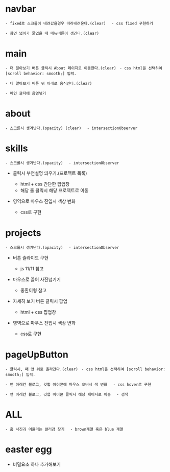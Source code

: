 # navbar

`- fixed로 스크롤이 내려갔을경우 따라내려온다.(clear)`
`  - css fixed 구현하기`

`- 화면 넓이가 줄었을 때 메뉴버튼이 생긴다.(clear)`

# main

<!-- - 글자가 지속적으로 흔들린다. (정신사나워서 보류)

  - js setinterval 사용
  - css animation 사용 -->

`- 더 알아보기 버튼 클릭시 About 페이지로 이동한다.(clear)`
` - css html을 선택하여 [scroll behavior: smooth;] 입력.`

`- 더 알아보기 버튼 위 아래로 움직인다.(clear)`

`- 메인 글자에 음영넣기`

# about

`- 스크롤시 생겨난다.(opacity) (clear)`
`  - intersectionObserver`

# skills

`- 스크롤시 생겨난다.(opacity)`
`  - intersectionObserver`

- 클릭시 부연설명 띄우기.(프로젝트 목록)

  - html + css 간단한 팝업창
  - 해당 줄 클릭시 해당 프로젝트로 이동

- 영역으로 마우스 진입시 색상 변화

  - css로 구현

# projects

`- 스크롤시 생겨난다.(opacity)`
`  - intersectionObserver`

- 버튼 슬라이드 구현

  - js 11/11 참고

- 마우스로 끌어 사진넘기기

  - 종환이형 참고

- 자세히 보기 버튼 클릭시 팝업

  - html + css 팝업창

- 영역으로 마우스 진입시 색상 변화

  - css로 구현

# pageUpButton

`- 클릭시, 때 맨 위로 올라간다.(clear)`
` - css html을 선택하여 [scroll behavior: smooth;] 입력.`

`- 맨 아래칸 블로그, 깃헙 아이콘에 마우스 오버시 색 변화`
`  - css hover로 구현`

`- 맨 아래칸 블로그, 깃헙 아이콘 클릭시 해당 페이지로 이동`
`  - 검색`

# ALL

`- 홈 사진과 어울리는 컬러감 찾기`
`  - brown계열 혹은 blue 계열`

# easter egg

- 비밀요소 하나 추가해보기
